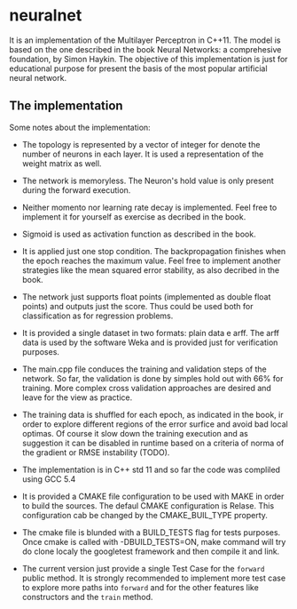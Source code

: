 # neuralnet
It is an implementation of the Multilayer Perceptron in C++11. The model is based on the one described in the book Neural Networks: a comprehesive foundation, by Simon Haykin. The objective of this implementation is just for educational purpose for present the basis of the most popular artificial neural network.

## The implementation

Some notes about the implementation:

- The topology is represented by a vector of integer for denote the number of neurons in each layer. It is used a representation of the weight matrix as well. 

- The network is memoryless. The Neuron's hold value is only present during the forward execution.

- Neither momento nor learning rate decay is implemented. Feel free to implement it for yourself as exercise as decribed in the book.

- Sigmoid is used as activation function as described in the book.

- It is applied just one stop condition. The backpropagation finishes when the epoch reaches the maximum value. Feel free to implement another strategies like the mean squared error stability, as also decribed in the book.

- The network just supports float points (implemented as double float points) and outputs just the score. Thus could be used both for classification as for regression problems.

- It is provided a single dataset in two formats: plain data e arff. The arff data is used by the software Weka and is provided just for verification purposes.

- The main.cpp file conduces the training and validation steps of the network. So far, the validation is done by simples hold out with 66% for training. More complex cross validation approaches are desired and leave for the view as practice.

- The training data is shuffled for each epoch, as indicated in the book, ir order to explore different regions of the error surfice and avoid bad local optimas. Of course it slow down the training execution and as suggestion it can be disabled in runtime based on a criteria of norma of the gradient or RMSE instability (TODO).

- The implementation is in C++ std 11 and so far the code was compliled using GCC 5.4

- It is provided a CMAKE file configuration to be used with MAKE in order to build the sources. The defaul CMAKE configuration is Relase. This configuration cab be changed by the CMAKE_BUIL_TYPE property.

- The cmake file is blunded with a BUILD_TESTS flag for tests purposes. Once cmake is called with -DBUILD_TESTS=ON, make command will try do clone localy the googletest framework and then compile it and link.

- The current version just provide a single Test Case for the ```forward``` public method. It is strongly recommended to implement more test case to explore more paths into ```forward``` and for the other features like constructors and the ```train``` method.


